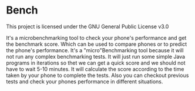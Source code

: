 # Bench
This project is licensed under the GNU General Public License v3.0

It's a microbenchmarking tool to check your phone's performance and get the benchmark score. Which can be used to compare phones
or to predict the phone's performance. It's a "micro"Benchmarking tool because it will not run any complex benchmarking tests. 
It will just run some simple Java programs in iterations so thet we can get a quick score and we should not have to wait 5-10 minutes.
It will calculate the score according to the time taken by your phone to complete the tests. Also you can checkout previous tests and 
check your phones performance in different situations.
